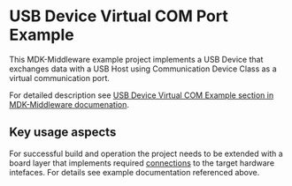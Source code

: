 USB Device Virtual COM Port Example
===========

This MDK-Middleware example project implements a USB Device that exchanges data with a USB Host using Communication Device Class as a virtual communication port.

For detailed description see [USB Device Virtual COM Example section in MDK-Middleware documenation](https://arm-software.github.io/MDK-Middleware/latest/USB/dev_cdc_tutorial.html).


Key usage aspects
-----

For successful build and operation the project needs to be extended with a board layer that implements required [connections](https://github.com/Open-CMSIS-Pack/cmsis-toolbox/blob/main/docs/ReferenceApplications.md#connections) to the target hardware intefaces. For details see example documentation referenced above.

